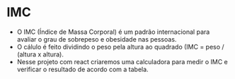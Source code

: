 # IMC

- O IMC (Índice de Massa Corporal) é um padrão internacional para avaliar o grau de sobrepeso e obesidade nas pessoas.
- O cálulo é feito dividindo o peso pela altura ao quadrado (IMC = peso / (altura x altura).
-  Nesse projeto com react criaremos uma calculadora para medir o IMC e verificar o resultado de acordo com a tabela.
